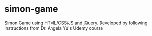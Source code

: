 # simon-game
Simon Game using HTML/CSS/JS and jQuery.
Developed by following instructions from Dr. Angela Yu's Udemy course
